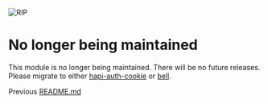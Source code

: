 ![RIP]()

# No longer being maintained
This module is no longer being maintained. There will be no future releases. Please migrate to either [hapi-auth-cookie](https://github.com/hapijs/hapi-auth-cookie) or [bell](https://github.com/hapijs/bell).

Previous [README.md](https://github.com/hapijs/travelogue/blob/v2.0.1/README.md)
